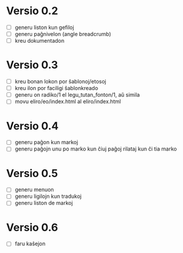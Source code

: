 Versio 0.2
==========
* [ ] generu liston kun gefiloj
* [ ] generu paĝnivelon (angle breadcrumb)
* [ ] kreu dokumentadon

Versio 0.3
==========
* [ ] kreu bonan lokon por ŝablonoj/etosoj
* [ ] kreu ilon por faciligi ŝablonkreado
* [ ] generu on radiko/1 el legu_tutan_fonton/1, aŭ simila
* [ ] movu eliro/eo/index.html al eliro/index.html

Versio 0.4
==========
* [ ] generu paĝon kun markoj
* [ ] generu paĝojn unu po marko kun ĉiuj paĝoj rilataj kun ĉi tia marko

Versio 0.5
==========
* [ ] generu menuon
* [ ] generu ligilojn kun tradukoj
* [ ] generu liston de markoj

Versio 0.6
==========
* [ ] faru kaŝejon
